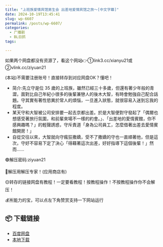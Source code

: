 ```yaml
---
title: "上班族爱情宾馆男生会 出差地爱情宾馆之旅～[中文字幕]"
date: 2024-10-19T13:45:41
slug: wp-6607
permalink: /posts/wp-6607/
categories:
  - 广播剧
  - BL日抓
tags:

---
```


如果两个网盘都没有资源了，看这个网站👉①link3.cc/xianyu21或②vlink.cc/ziyuan21

(本站)不需要注册账号！直接转存到对应网盘OK？懂吧！

*   简介:先立守是位 35 歲的上班族，雖然已經三十多歲，但還有著少年般的青澀，面對比自己年紀小很多的後輩兼戀人的後木大智，有時會勉強自己配合話題。守其實有著性慾異於常人的煩惱，一旦進入狀態，就很容易入迷到忘我的程度。
*   某天守和大智被公司安排要一起去京都出差。於是大智便對守發起了「偶爾也想感受著旅行氛圍，和前輩來場不一樣的約會。」、「出差地的愛情賓館，你不感興趣嗎？」的輕聲誘惑，守斥責道「身為公司員工，怎麼借著出差去愛情賓館開房！」
*   自從交往以來，大智就向守瘋狂撒嬌，受不了撒嬌的守也一直順著他，但是這次，守好不容易下定了決心「得藉著這次出差，好好指導下這個後輩！」然而……

🟢解压密码:ziyuan21

🔵解压用解压专家！(应用商店有)

🟡转存的链接网盘有教程！一定要看教程！按教程操作！不按教程操作你不会解压！

💰🈶能力的宝，可以点左下角赞赏支持一下网站运行

## 📦 下载链接
- [百度网盘](https://blziyuan21.com/pay-download/6607?key=dea9b819c1&down_id=0)
- [本地下载](https://blziyuan21.com/pay-download/6607?key=dea9b819c1&down_id=1)

